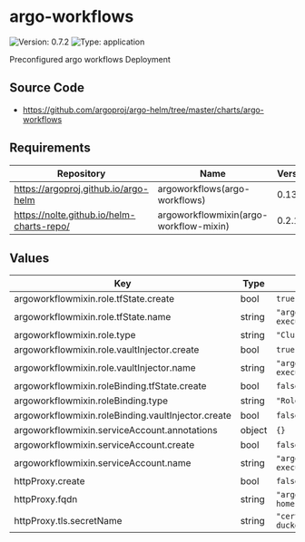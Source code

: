 # argo-workflows

![Version: 0.7.2](https://img.shields.io/badge/Version-0.7.2-informational?style=flat-square) ![Type: application](https://img.shields.io/badge/Type-application-informational?style=flat-square)

Preconfigured argo workflows Deployment

## Source Code

* <https://github.com/argoproj/argo-helm/tree/master/charts/argo-workflows>

## Requirements

| Repository | Name | Version |
|------------|------|---------|
| https://argoproj.github.io/argo-helm | argoworkflows(argo-workflows) | 0.13.1 |
| https://nolte.github.io/helm-charts-repo/ | argoworkflowmixin(argo-workflow-mixin) | 0.2.1 |

## Values

| Key | Type | Default | Description |
|-----|------|---------|-------------|
| argoworkflowmixin.role.tfState.create | bool | `true` |  |
| argoworkflowmixin.role.tfState.name | string | `"argo-workflows-execution"` |  |
| argoworkflowmixin.role.type | string | `"ClusterRole"` |  |
| argoworkflowmixin.role.vaultInjector.create | bool | `true` |  |
| argoworkflowmixin.role.vaultInjector.name | string | `"argo-workflows-execution"` |  |
| argoworkflowmixin.roleBinding.tfState.create | bool | `false` |  |
| argoworkflowmixin.roleBinding.type | string | `"Role"` |  |
| argoworkflowmixin.roleBinding.vaultInjector.create | bool | `false` |  |
| argoworkflowmixin.serviceAccount.annotations | object | `{}` |  |
| argoworkflowmixin.serviceAccount.create | bool | `false` |  |
| argoworkflowmixin.serviceAccount.name | string | `"argo-workflows-execution"` |  |
| httpProxy.create | bool | `false` |  |
| httpProxy.fqdn | string | `"argo.smart-home.k8sservices.local"` |  |
| httpProxy.tls.secretName | string | `"cert-manager/wildcard-duckdns-org-tls"` |  |

